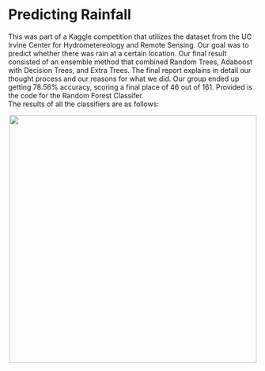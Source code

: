 # Predicting Rainfall
This was part of a Kaggle competition that utilizes the dataset from the UC Irvine Center for Hydrometereology and Remote Sensing. Our goal was to predict whether there
was rain at a certain location. Our final result consisted of an ensemble method that combined Random Trees, Adaboost with Decision Trees, and Extra Trees. The final report
explains in detail our thought process and our reasons for what we did. Our group ended up getting 78.56% accuracy, scoring a final place of 46 out of 161. Provided is the code
for the Random Forest Classifer. 
<br/>The results of all the classifiers are as follows:
<p align="center">
  <img src="https://user-images.githubusercontent.com/47437080/121444460-6981b780-c944-11eb-8af0-31427fd699f5.png" width="500">
</p>

